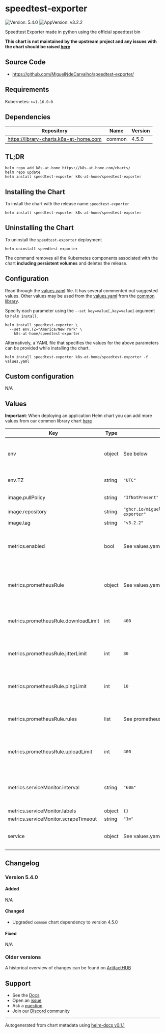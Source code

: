 # speedtest-exporter

![Version: 5.4.0](https://img.shields.io/badge/Version-5.4.0-informational?style=flat-square) ![AppVersion: v3.2.2](https://img.shields.io/badge/AppVersion-v3.2.2-informational?style=flat-square)

Speedtest Exporter made in python using the official speedtest bin

**This chart is not maintained by the upstream project and any issues with the chart should be raised [here](https://github.com/k8s-at-home/charts/issues/new/choose)**

## Source Code

* <https://github.com/MiguelNdeCarvalho/speedtest-exporter/>

## Requirements

Kubernetes: `>=1.16.0-0`

## Dependencies

| Repository | Name | Version |
|------------|------|---------|
| https://library-charts.k8s-at-home.com | common | 4.5.0 |

## TL;DR

```console
helm repo add k8s-at-home https://k8s-at-home.com/charts/
helm repo update
helm install speedtest-exporter k8s-at-home/speedtest-exporter
```

## Installing the Chart

To install the chart with the release name `speedtest-exporter`

```console
helm install speedtest-exporter k8s-at-home/speedtest-exporter
```

## Uninstalling the Chart

To uninstall the `speedtest-exporter` deployment

```console
helm uninstall speedtest-exporter
```

The command removes all the Kubernetes components associated with the chart **including persistent volumes** and deletes the release.

## Configuration

Read through the [values.yaml](./values.yaml) file. It has several commented out suggested values.
Other values may be used from the [values.yaml](https://github.com/k8s-at-home/library-charts/tree/main/charts/stable/common/values.yaml) from the [common library](https://github.com/k8s-at-home/library-charts/tree/main/charts/stable/common).

Specify each parameter using the `--set key=value[,key=value]` argument to `helm install`.

```console
helm install speedtest-exporter \
  --set env.TZ="America/New York" \
    k8s-at-home/speedtest-exporter
```

Alternatively, a YAML file that specifies the values for the above parameters can be provided while installing the chart.

```console
helm install speedtest-exporter k8s-at-home/speedtest-exporter -f values.yaml
```

## Custom configuration

N/A

## Values

**Important**: When deploying an application Helm chart you can add more values from our common library chart [here](https://github.com/k8s-at-home/library-charts/tree/main/charts/stable/common)

| Key | Type | Default | Description |
|-----|------|---------|-------------|
| env | object | See below | environment variables. See [application docs](https://docs.miguelndecarvalho.pt/projects/speedtest-exporter/) for more details. |
| env.TZ | string | `"UTC"` | Set the container timezone |
| image.pullPolicy | string | `"IfNotPresent"` | image pull policy |
| image.repository | string | `"ghcr.io/miguelndecarvalho/speedtest-exporter"` | image repository |
| image.tag | string | `"v3.2.2"` | image tag |
| metrics.enabled | bool | See values.yaml | Enable and configure a Prometheus serviceMonitor for the chart under this key. |
| metrics.prometheusRule | object | See values.yaml | Enable and configure Prometheus Rules for the chart under this key. |
| metrics.prometheusRule.downloadLimit | int | `400` | Download speed you want alerts to be triggered in Mbps |
| metrics.prometheusRule.jitterLimit | int | `30` | Jitter latency you want alerts to be triggered in ms |
| metrics.prometheusRule.pingLimit | int | `10` | Ping latency you want alerts to be triggered in ms |
| metrics.prometheusRule.rules | list | See prometheusrules.yaml | Configure additionial rules for the chart under this key. |
| metrics.prometheusRule.uploadLimit | int | `400` | Upload speed you want alerts to be triggered in Mbps |
| metrics.serviceMonitor.interval | string | `"60m"` | The interval field must use minutes for the padding to calculate properly. |
| metrics.serviceMonitor.labels | object | `{}` |  |
| metrics.serviceMonitor.scrapeTimeout | string | `"1m"` |  |
| service | object | See values.yaml | Configures service settings for the chart. |

## Changelog

### Version 5.4.0

#### Added

N/A

#### Changed

* Upgraded `common` chart dependency to version 4.5.0

#### Fixed

N/A

### Older versions

A historical overview of changes can be found on [ArtifactHUB](https://artifacthub.io/packages/helm/k8s-at-home/speedtest-exporter?modal=changelog)

## Support

- See the [Docs](https://docs.k8s-at-home.com/our-helm-charts/getting-started/)
- Open an [issue](https://github.com/k8s-at-home/charts/issues/new/choose)
- Ask a [question](https://github.com/k8s-at-home/organization/discussions)
- Join our [Discord](https://discord.gg/sTMX7Vh) community

----------------------------------------------
Autogenerated from chart metadata using [helm-docs v0.1.1](https://github.com/k8s-at-home/helm-docs/releases/v0.1.1)
